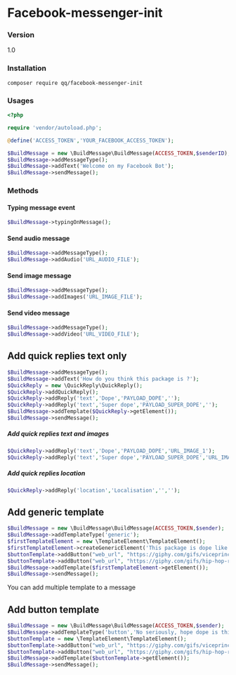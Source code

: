 # Facebook-messenger-init

### Version
1.0

### Installation

```
composer require qq/facebook-messenger-init
```


### Usages

```php
<?php

require 'vendor/autoload.php';

@define('ACCESS_TOKEN','YOUR_FACEBOOK_ACCESS_TOKEN');

$BuildMessage = new \BuildMessage\BuildMessage(ACCESS_TOKEN,$senderID);
$BuildMessage->addMessageType();
$BuildMessage->addText('Welcome on my Facebook Bot');
$BuildMessage->sendMessage();
```

### Methods

#### Typing message event 
```php
$BuildMessage->typingOnMessage();
```

#### Send audio message
```php
$BuildMessage->addMessageType();
$BuildMessage->addAudio('URL_AUDIO_FILE');
```

#### Send image message
```php
$BuildMessage->addMessageType();
$BuildMessage->addImages('URL_IMAGE_FILE');
```

#### Send video message
```php
$BuildMessage->addMessageType();
$BuildMessage->addVideo('URL_VIDEO_FILE');
```

## Add quick replies text only
```php
$BuildMessage->addMessageType();
$BuildMessage->addText('How do you think this package is ?');
$QuickReply = new \QuickReply\QuickReply();
$QuickReply->addQuickReply();
$QuickReply->addReply('text','Dope','PAYLOAD_DOPE','');
$QuickReply->addReply('text','Super dope','PAYLOAD_SUPER_DOPE','');
$BuildMessage->addTemplate($QuickReply->getElement());
$BuildMessage->sendMessage();
```

##### Add quick replies text and images
```php
$QuickReply->addReply('text','Dope','PAYLOAD_DOPE','URL_IMAGE_1');
$QuickReply->addReply('text','Super dope','PAYLOAD_SUPER_DOPE','URL_IMAGE_2');
```

##### Add quick replies location
```php
$QuickReply->addReply('location','Localisation','','');
```

## Add generic template
```php
$BuildMessage = new \BuildMessage\BuildMessage(ACCESS_TOKEN,$sender);
$BuildMessage->addTemplateType('generic');
$firstTemplateElement = new \TemplateElement\TemplateElement();
$firstTemplateElement->createGenericElement('This package is dope like that','DOPE_IMAGE','Description of how dope is this package');
$buttonTemplate->addButton("web_url", "https://giphy.com/gifs/viceprincipals-danny-mcbride-vice-principals-hbo-l46CcJYJWRg1jB3Y4", "Super dope !", "");
$buttonTemplate->addButton("web_url", "https://giphy.com/gifs/hip-hop-rap-lAk8drorgcS9W", "More than dope", "");
$BuildMessage->addTemplate($firstTemplateElement->getElement());
$BuildMessage->sendMessage();
```

You can add multiple template to a message

## Add button template
```php
$BuildMessage = new \BuildMessage\BuildMessage(ACCESS_TOKEN,$sender);
$BuildMessage->addTemplateType('button','No seriously, hope dope is this package ?');
$buttonTemplate = new \TemplateElement\TemplateElement();
$buttonTemplate->addButton("web_url", "https://giphy.com/gifs/viceprincipals-danny-mcbride-vice-principals-hbo-l46CcJYJWRg1jB3Y4", "Super dope !", "");
$buttonTemplate->addButton("web_url", "https://giphy.com/gifs/hip-hop-rap-lAk8drorgcS9W", "More than dope", "");
$BuildMessage->addTemplate($buttonTemplate->getElement());
$BuildMessage->sendMessage();
```